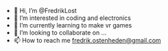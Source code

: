 - 👋 Hi, I’m @FredrikLost
- 👀 I’m interested in coding and electronics
- 🌱 I’m currently learning to make vr games
- 💞️ I’m looking to collaborate on ...
- 📫 How to reach me fredrik.ostenheden@gmail.com

<!---
FredrikLost/FredrikLost is a ✨ special ✨ repository because its `README.md` (this file) appears on your GitHub profile.
You can click the Preview link to take a look at your changes.
--->
